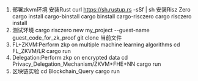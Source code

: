 1. 部署zkvm环境
安装Rust
curl https://sh.rustup.rs -sSf | sh
安装Risz Zero
cargo install cargo-binstall
cargo binstall cargo-risczero
cargo risczero install
2. 测试环境
cargo risczero new my_project --guest-name guest_code_for_zk_proof
git clone 当前文件
4. FL+ZKVM:Perform zkp on multiple machine learning algorithms
cd FL_ZKVM/LR
cargo run
5. Delegation:Perform zkp on encrypted data
cd Privacy_Delegation_Mechanism/ZKVM+FHE+NN
cargo run
6. 区块链实验
cd Blockchain_Query
cargo run

